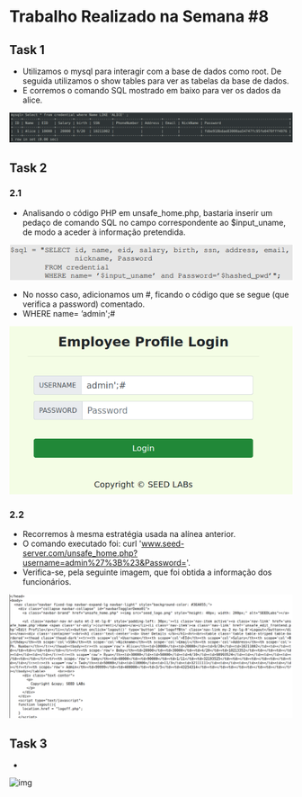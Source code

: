 # Trabalho Realizado na Semana #8

## Task 1

- Utilizamos o mysql para interagir com a base de dados como root. De seguida utilizamos o show tables para ver as tabelas da base de dados.
- E corremos o comando SQL mostrado em baixo para ver os dados da alice.

![ver dados da alice](images/w8/task1_1.png)

## Task 2  

### 2.1 

- Analisando o código PHP em unsafe_home.php, bastaria inserir um pedaço de comando SQL no campo correspondente ao $input_uname, de modo a aceder à informação pretendida.

![img](images/w8/task2_1_a.png)

- No nosso caso, adicionamos um #, ficando o código que se segue (que verifica a password) comentado.
- WHERE name= ’admin';#

![img](images/w8/task2_1_b.png)

### 2.2

- Recorremos à mesma estratégia usada na alínea anterior.
- O comando executado foi: curl 'www.seed-server.com/unsafe_home.php?username=admin%27%3B%23&Password='.
- Verifica-se, pela seguinte imagem, que foi obtida a informação dos funcionários.

![img](images/w8/task2_2.png)

## Task 3

- 

![img]()
